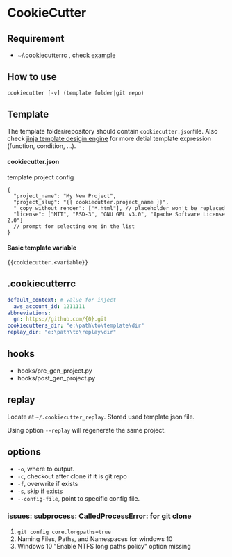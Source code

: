 # CookieCutter

## Requirement

- ~/.cookiecutterrc , check [example](#rc-example)

## How to use

`cookiecutter [-v] (template folder|git repo)`

## Template

The template folder/repository should contain `cookiecutter.json`file.
Also check [jinja template desigin engine](https://jinja.palletsprojects.com/en/2.11.x/templates/) for more detial template expression (function, condition, ...).

#### cookiecutter.json

template project config

```jsonc
{
  "project_name": "My New Project",
  "project_slug": "{{ cookiecutter.project_name }}",
  "_copy_without_render": ["*.html"], // placeholder won't be replaced
  "license": ["MIT", "BSD-3", "GNU GPL v3.0", "Apache Software License 2.0"]
  // prompt for selecting one in the list
}
```

#### Basic template variable

`{{cookiecutter.<variable}}`

## .cookiecutterrc

```yaml
default_context: # value for inject
  aws_account_id: 1211111
abbreviations:
  gn: https://github.com/{0}.git
cookiecutters_dir: "e:\path\to\template\dir"
replay_dir: "e:\path\to\replay\dir"
```

## hooks

- hooks/pre_gen_project.py
- hooks/post_gen_project.py

## replay

Locate at `~/.cookiecutter_replay`. Stored used template json file.

Using option `--replay` will regenerate the same project.

## options

- `-o`, where to output.
- `-c`, checkout after clone if it is git repo
- `-f`, overwrite if exists
- `-s`, skip if exists
- `--config-file`, point to specific config file.

### issues: subprocess: CalledProcessError: for git clone

1. `git config core.longpaths=true`
2. Naming Files, Paths, and Namespaces for windows 10
3. Windows 10 "Enable NTFS long paths policy" option missing
